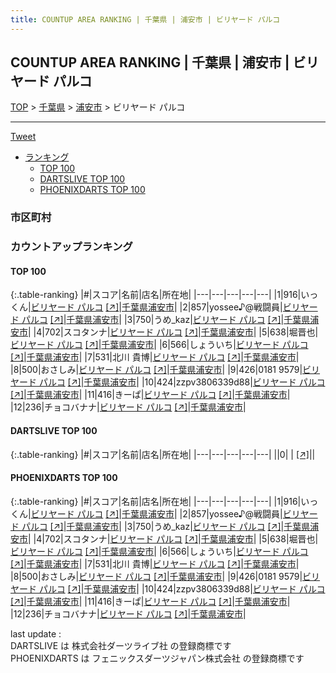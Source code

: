 ```yaml
---
title: COUNTUP AREA RANKING | 千葉県 | 浦安市 | ビリヤード パルコ
---
```

## COUNTUP AREA RANKING | 千葉県 | 浦安市 | ビリヤード パルコ

[TOP](/darts/rank/) > [千葉県](/darts/rank/千葉県/) > [浦安市](/darts/rank/千葉県/浦安市/) > ビリヤード パルコ

___

<a href="https://twitter.com/share?ref_src=twsrc%5Etfw" data-text="COUNTUP AREA RANKING | 千葉県浦安市ビリヤード パルコ" class="twitter-share-button" data-hashtags="DARTSLIVE,PHOENIXDARTS,darts,ダーツ" data-show-count="false">Tweet</a>

* [ランキング](#カウントアップランキング)
    * [TOP 100](#top-100)
    * [DARTSLIVE TOP 100](#dartslive-top-100)
    * [PHOENIXDARTS TOP 100](#phoenixdarts-top-100)

### 市区町村

<ul>

</ul>

### カウントアップランキング

#### TOP 100



{:.table-ranking}
|#|スコア|名前|店名|所在地|
|---|---|---|---|---|
|1|916|<span class="rank-name-pd">いっくん</span>|<a href="/darts/rank/shops/58481.html">ビリヤード パルコ</a> <a href="https://vs.phoenixdarts.com/jp/shop/shopDetailInfo/s_58481?s_seq=58481">[↗]</a>|<a href="/darts/rank/千葉県/浦安市">千葉県浦安市</a>|
|2|857|<span class="rank-name-pd">yossee♪@戦闘員</span>|<a href="/darts/rank/shops/58481.html">ビリヤード パルコ</a> <a href="https://vs.phoenixdarts.com/jp/shop/shopDetailInfo/s_58481?s_seq=58481">[↗]</a>|<a href="/darts/rank/千葉県/浦安市">千葉県浦安市</a>|
|3|750|<span class="rank-name-pd">うめ_kaz</span>|<a href="/darts/rank/shops/58481.html">ビリヤード パルコ</a> <a href="https://vs.phoenixdarts.com/jp/shop/shopDetailInfo/s_58481?s_seq=58481">[↗]</a>|<a href="/darts/rank/千葉県/浦安市">千葉県浦安市</a>|
|4|702|<span class="rank-name-pd">スコタンナ</span>|<a href="/darts/rank/shops/58481.html">ビリヤード パルコ</a> <a href="https://vs.phoenixdarts.com/jp/shop/shopDetailInfo/s_58481?s_seq=58481">[↗]</a>|<a href="/darts/rank/千葉県/浦安市">千葉県浦安市</a>|
|5|638|<span class="rank-name-pd">堀晋也</span>|<a href="/darts/rank/shops/58481.html">ビリヤード パルコ</a> <a href="https://vs.phoenixdarts.com/jp/shop/shopDetailInfo/s_58481?s_seq=58481">[↗]</a>|<a href="/darts/rank/千葉県/浦安市">千葉県浦安市</a>|
|6|566|<span class="rank-name-pd">しょういち</span>|<a href="/darts/rank/shops/58481.html">ビリヤード パルコ</a> <a href="https://vs.phoenixdarts.com/jp/shop/shopDetailInfo/s_58481?s_seq=58481">[↗]</a>|<a href="/darts/rank/千葉県/浦安市">千葉県浦安市</a>|
|7|531|<span class="rank-name-pd">北川 貴博</span>|<a href="/darts/rank/shops/58481.html">ビリヤード パルコ</a> <a href="https://vs.phoenixdarts.com/jp/shop/shopDetailInfo/s_58481?s_seq=58481">[↗]</a>|<a href="/darts/rank/千葉県/浦安市">千葉県浦安市</a>|
|8|500|<span class="rank-name-pd">おさしみ</span>|<a href="/darts/rank/shops/58481.html">ビリヤード パルコ</a> <a href="https://vs.phoenixdarts.com/jp/shop/shopDetailInfo/s_58481?s_seq=58481">[↗]</a>|<a href="/darts/rank/千葉県/浦安市">千葉県浦安市</a>|
|9|426|<span class="rank-name-pd">0181 9579</span>|<a href="/darts/rank/shops/58481.html">ビリヤード パルコ</a> <a href="https://vs.phoenixdarts.com/jp/shop/shopDetailInfo/s_58481?s_seq=58481">[↗]</a>|<a href="/darts/rank/千葉県/浦安市">千葉県浦安市</a>|
|10|424|<span class="rank-name-pd">zzpv3806339d88</span>|<a href="/darts/rank/shops/58481.html">ビリヤード パルコ</a> <a href="https://vs.phoenixdarts.com/jp/shop/shopDetailInfo/s_58481?s_seq=58481">[↗]</a>|<a href="/darts/rank/千葉県/浦安市">千葉県浦安市</a>|
|11|416|<span class="rank-name-pd">きーぱ</span>|<a href="/darts/rank/shops/58481.html">ビリヤード パルコ</a> <a href="https://vs.phoenixdarts.com/jp/shop/shopDetailInfo/s_58481?s_seq=58481">[↗]</a>|<a href="/darts/rank/千葉県/浦安市">千葉県浦安市</a>|
|12|236|<span class="rank-name-pd">チョコバナナ</span>|<a href="/darts/rank/shops/58481.html">ビリヤード パルコ</a> <a href="https://vs.phoenixdarts.com/jp/shop/shopDetailInfo/s_58481?s_seq=58481">[↗]</a>|<a href="/darts/rank/千葉県/浦安市">千葉県浦安市</a>|


#### DARTSLIVE TOP 100



{:.table-ranking}
|#|スコア|名前|店名|所在地|
|---|---|---|---|---|
||0|<span class="rank-name-dl"> </span>|<a href="/darts/rank/shops/.html"></a> <a href="">[↗]</a>|<a href="/darts/rank//"></a>|


#### PHOENIXDARTS TOP 100



{:.table-ranking}
|#|スコア|名前|店名|所在地|
|---|---|---|---|---|
|1|916|<span class="rank-name-pd">いっくん</span>|<a href="/darts/rank/shops/58481.html">ビリヤード パルコ</a> <a href="https://vs.phoenixdarts.com/jp/shop/shopDetailInfo/s_58481?s_seq=58481">[↗]</a>|<a href="/darts/rank/千葉県/浦安市">千葉県浦安市</a>|
|2|857|<span class="rank-name-pd">yossee♪@戦闘員</span>|<a href="/darts/rank/shops/58481.html">ビリヤード パルコ</a> <a href="https://vs.phoenixdarts.com/jp/shop/shopDetailInfo/s_58481?s_seq=58481">[↗]</a>|<a href="/darts/rank/千葉県/浦安市">千葉県浦安市</a>|
|3|750|<span class="rank-name-pd">うめ_kaz</span>|<a href="/darts/rank/shops/58481.html">ビリヤード パルコ</a> <a href="https://vs.phoenixdarts.com/jp/shop/shopDetailInfo/s_58481?s_seq=58481">[↗]</a>|<a href="/darts/rank/千葉県/浦安市">千葉県浦安市</a>|
|4|702|<span class="rank-name-pd">スコタンナ</span>|<a href="/darts/rank/shops/58481.html">ビリヤード パルコ</a> <a href="https://vs.phoenixdarts.com/jp/shop/shopDetailInfo/s_58481?s_seq=58481">[↗]</a>|<a href="/darts/rank/千葉県/浦安市">千葉県浦安市</a>|
|5|638|<span class="rank-name-pd">堀晋也</span>|<a href="/darts/rank/shops/58481.html">ビリヤード パルコ</a> <a href="https://vs.phoenixdarts.com/jp/shop/shopDetailInfo/s_58481?s_seq=58481">[↗]</a>|<a href="/darts/rank/千葉県/浦安市">千葉県浦安市</a>|
|6|566|<span class="rank-name-pd">しょういち</span>|<a href="/darts/rank/shops/58481.html">ビリヤード パルコ</a> <a href="https://vs.phoenixdarts.com/jp/shop/shopDetailInfo/s_58481?s_seq=58481">[↗]</a>|<a href="/darts/rank/千葉県/浦安市">千葉県浦安市</a>|
|7|531|<span class="rank-name-pd">北川 貴博</span>|<a href="/darts/rank/shops/58481.html">ビリヤード パルコ</a> <a href="https://vs.phoenixdarts.com/jp/shop/shopDetailInfo/s_58481?s_seq=58481">[↗]</a>|<a href="/darts/rank/千葉県/浦安市">千葉県浦安市</a>|
|8|500|<span class="rank-name-pd">おさしみ</span>|<a href="/darts/rank/shops/58481.html">ビリヤード パルコ</a> <a href="https://vs.phoenixdarts.com/jp/shop/shopDetailInfo/s_58481?s_seq=58481">[↗]</a>|<a href="/darts/rank/千葉県/浦安市">千葉県浦安市</a>|
|9|426|<span class="rank-name-pd">0181 9579</span>|<a href="/darts/rank/shops/58481.html">ビリヤード パルコ</a> <a href="https://vs.phoenixdarts.com/jp/shop/shopDetailInfo/s_58481?s_seq=58481">[↗]</a>|<a href="/darts/rank/千葉県/浦安市">千葉県浦安市</a>|
|10|424|<span class="rank-name-pd">zzpv3806339d88</span>|<a href="/darts/rank/shops/58481.html">ビリヤード パルコ</a> <a href="https://vs.phoenixdarts.com/jp/shop/shopDetailInfo/s_58481?s_seq=58481">[↗]</a>|<a href="/darts/rank/千葉県/浦安市">千葉県浦安市</a>|
|11|416|<span class="rank-name-pd">きーぱ</span>|<a href="/darts/rank/shops/58481.html">ビリヤード パルコ</a> <a href="https://vs.phoenixdarts.com/jp/shop/shopDetailInfo/s_58481?s_seq=58481">[↗]</a>|<a href="/darts/rank/千葉県/浦安市">千葉県浦安市</a>|
|12|236|<span class="rank-name-pd">チョコバナナ</span>|<a href="/darts/rank/shops/58481.html">ビリヤード パルコ</a> <a href="https://vs.phoenixdarts.com/jp/shop/shopDetailInfo/s_58481?s_seq=58481">[↗]</a>|<a href="/darts/rank/千葉県/浦安市">千葉県浦安市</a>|


<div class="footer border-top border-gray-light mt-5 pt-3 text-right text-gray">
    last update : <span style="font-weight: italic" id="foot_last_modified"></span><br />
    DARTSLIVE は 株式会社ダーツライブ社 の登録商標です<br />
    PHOENIXDARTS は フェニックスダーツジャパン株式会社 の登録商標です<br />
</div>

<script src="https://cdnjs.cloudflare.com/ajax/libs/jquery.tablesorter/2.31.3/js/jquery.tablesorter.min.js" integrity="sha512-qzgd5cYSZcosqpzpn7zF2ZId8f/8CHmFKZ8j7mU4OUXTNRd5g+ZHBPsgKEwoqxCtdQvExE5LprwwPAgoicguNg==" crossorigin="anonymous" referrerpolicy="no-referrer"></script>
<link rel="stylesheet" href="https://cdnjs.cloudflare.com/ajax/libs/jquery.tablesorter/2.31.3/css/theme.default.min.css" integrity="sha512-wghhOJkjQX0Lh3NSWvNKeZ0ZpNn+SPVXX1Qyc9OCaogADktxrBiBdKGDoqVUOyhStvMBmJQ8ZdMHiR3wuEq8+w==" crossorigin="anonymous" referrerpolicy="no-referrer" />
<script>
$(function() {
    $(".table-ranking").tablesorter({sortList:[[0, 0]]});
    $("#foot_last_modified").text(formatDate(new Date(document.lastModified), 'yyyy-MM-dd HH:mm:ss'));
});
</script>

<script async src="https://platform.twitter.com/widgets.js" charset="utf-8"></script>